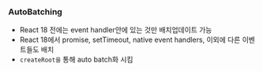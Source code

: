 ### AutoBatching
- React 18 전에는 event handler안에 있는 것만 배치업데이트 가능
- React 18에서 promise, setTimeout, native event handlers, 이외에 다른 이벤트들도 배치
- `createRoot을` 통해 auto batch화 시킴